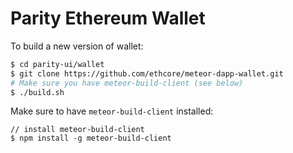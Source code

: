 # Parity Ethereum Wallet

To build a new version of wallet:

```bash
$ cd parity-ui/wallet
$ git clone https://github.com/ethcore/meteor-dapp-wallet.git
# Make sure you have meteor-build-client (see below)
$ ./build.sh
```

Make sure to have `meteor-build-client` installed:

```
// install meteor-build-client
$ npm install -g meteor-build-client
```
